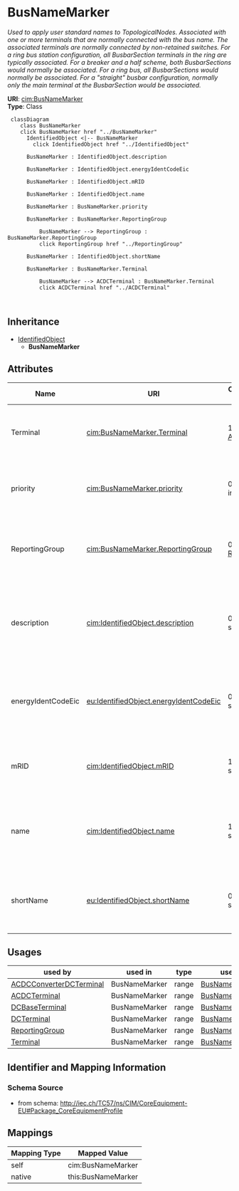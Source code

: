 # BusNameMarker


_Used to apply user standard names to TopologicalNodes. Associated with one or more terminals that are normally connected with the bus name.    The associated terminals are normally connected by non-retained switches. For a ring bus station configuration, all BusbarSection terminals in the ring are typically associated.   For a breaker and a half scheme, both BusbarSections would normally be associated.  For a ring bus, all BusbarSections would normally be associated.  For a "straight" busbar configuration, normally only the main terminal at the BusbarSection would be associated._





**URI**: [cim:BusNameMarker](http://iec.ch/TC57/CIM100#BusNameMarker)<br />
**Type**: Class




```mermaid
 classDiagram
    class BusNameMarker
    click BusNameMarker href "../BusNameMarker"
      IdentifiedObject <|-- BusNameMarker
        click IdentifiedObject href "../IdentifiedObject"
      
      BusNameMarker : IdentifiedObject.description
        
      BusNameMarker : IdentifiedObject.energyIdentCodeEic
        
      BusNameMarker : IdentifiedObject.mRID
        
      BusNameMarker : IdentifiedObject.name
        
      BusNameMarker : BusNameMarker.priority
        
      BusNameMarker : BusNameMarker.ReportingGroup
        
          BusNameMarker --> ReportingGroup : BusNameMarker.ReportingGroup
          click ReportingGroup href "../ReportingGroup"
        
      BusNameMarker : IdentifiedObject.shortName
        
      BusNameMarker : BusNameMarker.Terminal
        
          BusNameMarker --> ACDCTerminal : BusNameMarker.Terminal
          click ACDCTerminal href "../ACDCTerminal"
        
      
```





## Inheritance
* [IdentifiedObject](IdentifiedObject.md)
    * **BusNameMarker**



## Attributes


| Name | URI | Cardinality and Range | Description | Inheritance |
| ---  | --- | --- | --- | --- |
| Terminal | [cim:BusNameMarker.Terminal](http://iec.ch/TC57/CIM100#BusNameMarker.Terminal) | 1..* <br />  [ACDCTerminal](ACDCTerminal.md)  | The terminals associated with this bus name marker | direct |
| priority | [cim:BusNameMarker.priority](http://iec.ch/TC57/CIM100#BusNameMarker.priority) | 0..1 <br />  integer  | Priority of bus name marker for use as topology bus name | direct |
| ReportingGroup | [cim:BusNameMarker.ReportingGroup](http://iec.ch/TC57/CIM100#BusNameMarker.ReportingGroup) | 0..1 <br />  [ReportingGroup](ReportingGroup.md)  | The reporting group to which this bus name marker belongs | direct |
| description | [cim:IdentifiedObject.description](http://iec.ch/TC57/CIM100#IdentifiedObject.description) | 0..1 <br />  string  | The description is a free human readable text describing or naming the object | [IdentifiedObject](IdentifiedObject.md) |
| energyIdentCodeEic | [eu:IdentifiedObject.energyIdentCodeEic](http://iec.ch/TC57/CIM100-European#IdentifiedObject.energyIdentCodeEic) | 0..1 <br />  string  | The attribute is used for an exchange of the EIC code (Energy identification ... | [IdentifiedObject](IdentifiedObject.md) |
| mRID | [cim:IdentifiedObject.mRID](http://iec.ch/TC57/CIM100#IdentifiedObject.mRID) | 1 <br />  string  | Master resource identifier issued by a model authority | [IdentifiedObject](IdentifiedObject.md) |
| name | [cim:IdentifiedObject.name](http://iec.ch/TC57/CIM100#IdentifiedObject.name) | 1 <br />  string  | The name is any free human readable and possibly non unique text naming the o... | [IdentifiedObject](IdentifiedObject.md) |
| shortName | [eu:IdentifiedObject.shortName](http://iec.ch/TC57/CIM100-European#IdentifiedObject.shortName) | 0..1 <br />  string  | The attribute is used for an exchange of a human readable short name with len... | [IdentifiedObject](IdentifiedObject.md) |





## Usages

| used by | used in | type | used |
| ---  | --- | --- | --- |
| [ACDCConverterDCTerminal](ACDCConverterDCTerminal.md) | BusNameMarker | range | [BusNameMarker](BusNameMarker.md) |
| [ACDCTerminal](ACDCTerminal.md) | BusNameMarker | range | [BusNameMarker](BusNameMarker.md) |
| [DCBaseTerminal](DCBaseTerminal.md) | BusNameMarker | range | [BusNameMarker](BusNameMarker.md) |
| [DCTerminal](DCTerminal.md) | BusNameMarker | range | [BusNameMarker](BusNameMarker.md) |
| [ReportingGroup](ReportingGroup.md) | BusNameMarker | range | [BusNameMarker](BusNameMarker.md) |
| [Terminal](Terminal.md) | BusNameMarker | range | [BusNameMarker](BusNameMarker.md) |






## Identifier and Mapping Information







### Schema Source


* from schema: http://iec.ch/TC57/ns/CIM/CoreEquipment-EU#Package_CoreEquipmentProfile





## Mappings

| Mapping Type | Mapped Value |
| ---  | ---  |
| self | cim:BusNameMarker |
| native | this:BusNameMarker |




